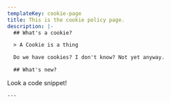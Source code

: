 ```yaml
---
templateKey: cookie-page
title: This is the cookie policy page.
description: |-
  ## What's a cookie?

  > A Cookie is a thing

  Do we have cookies? I don't know? Not yet anyway.

  ## What's new?

  ```
  Look a code snippet!
  ```
---
```

